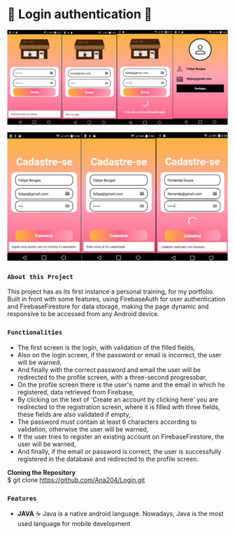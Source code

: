 # 📱 Login authentication 📱

![Preview-Screens](https://github.com/Ana204/Login/blob/main/Screens.png)

![Preview-Screens](https://github.com/Ana204/Login/blob/main/screenRegister.png)

### `About this Project`
This project has as its first instance a personal training, for my portfolio. Built in front with some features, using FirebaseAuth for user authentication and FirebaseFirestore for data storage, making the page dynamic and responsive to be accessed from any Android device.

###  `Functionalities`
- The first screen is the login, with validation of the filled fields, <br>
- Also on the login screen, if the password or email is incorrect, the user will be warned, <br>
- And finally with the correct password and email the user will be redirected to the profile screen, with a three-second progressbar, <br>
- On the profile screen there is the user's name and the email in which he registered, data retrieved from Firebase, <br>
- By clicking on the text of 'Create an account by clicking here' you are redirected to the registration screen, where it is filled with three fields, these fields are also validated if empty, <br>
- The password must contain at least 6 characters according to validation, otherwise the user will be warned, <br>
- If the user tries to register an existing account on FirebaseFirestore, the user will be warned, <br>
- And finally, if the email or password is correct, the user is successfully registered in the database and redirected to the profile screen. 

**Cloning the Repository**  <br>
$ git clone https://github.com/Ana204/Login.git

### `Features`  <br>
- **JAVA** ☕ Java is a native android language. Nowadays, Java is the most used language for mobile development
